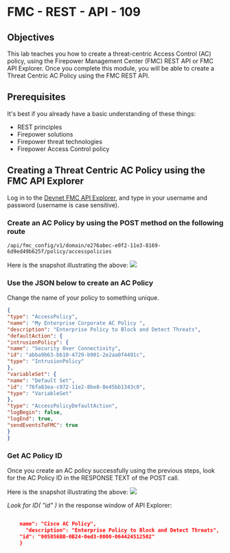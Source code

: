 # FMC - REST - API - 109

## Objectives

This lab teaches you how to create a threat-centric Access Control (AC) policy, using the Firepower Management Center (FMC) REST API or FMC API Explorer. Once you complete this module, you will be able to create a Threat Centric AC Policy using the FMC REST API.


## Prerequisites
It's best if you already have a basic understanding of these things:
- REST principles
- Firepower solutions
- Firepower threat technologies
- Firepower Access Control policy


## Creating a Threat Centric AC Policy using the FMC API Explorer

Log in to the [Devnet FMC API Explorer](https://fmcrestapisandbox.cisco.com/api/api-explorer), and type in your username and password (username is case sensitive).


### Create an AC Policy by using the POST method on the following route
 `/api/fmc_config/v1/domain/e276abec-e0f2-11e3-8169-6d9ed49b625f/policy/accesspolicies`

Here is the snapshot illustrating the above:
 ![](/posts/files/firepower-restapi-109/assets/images/expl-01.png)


### Use the JSON below to create an AC Policy
Change the name of your policy to something unique.
```JSON
{
"type": "AccessPolicy",
"name": "My Enterprise Corporate AC Policy ",
"description": "Enterprise Policy to Block and Detect Threats",
"defaultAction": {
"intrusionPolicy": {
"name": "Security Over Connectivity",
"id": "abba9b63-bb10-4729-b901-2e2aa0f4491c",
"type": "IntrusionPolicy"
},
"variableSet": {
"name": "Default Set",
"id": "76fa83ea-c972-11e2-8be8-8e45bb1343c0",
"type": "VariableSet"
},
"type": "AccessPolicyDefaultAction",
"logBegin": false,
"logEnd": true,
"sendEventsToFMC": true
}
}
```
### Get AC Policy ID


Once you create an AC policy successfully using the previous steps, look for the AC Policy ID in the RESPONSE TEXT of the POST call.

Here is the snapshot illustrating the above:
![](/posts/files/firepower-restapi-109/assets/images/expl-02.png)


*Look for ID( "id" )* in the response window of API Explorer:
```JSON

    name": "Cisco AC Policy",
 	  "description": "Enterprise Policy to Block and Detect Threats",
    "id": "005056BB-0B24-0ed3-0000-064424512502"
	}
```
